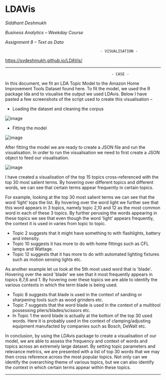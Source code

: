 # LDAVis

*Siddhant Deshmukh*

*Business Analytics – Weekday Course*

*Assignment 8 – Text as Data*

                                               - VISUALISATION -
                                               
https://svdeshmukh.github.io/LDAVis/

-----------------------------------                                                  



                                                    - CASE - 

In this document, we fit an LDA Topic Model to the Amazon Home Improvement Tools Dataset found here. To fit the model, we used the R package lda and to visualise the output we used LDAvis.
Below I have pasted a few screenshots of the script used to create this visualisation – 

-	Loading the dataset and cleaning the corpus

![image](https://cloud.githubusercontent.com/assets/22182362/20296031/890c2aea-aad6-11e6-8725-d07cab00f270.png)

-	Fitting the model

![image](https://cloud.githubusercontent.com/assets/22182362/20296044/a11d3cfa-aad6-11e6-8cf2-49d87bc9fc86.png)

After fitting the model we are ready to create a JSON file and run the visualisation. In order to run the visualisation we need to first create a JSON object to feed our visualisation. 

![image](https://cloud.githubusercontent.com/assets/22182362/20296049/aaa9115e-aad6-11e6-920e-b2dd346f4eaa.png)

I have created a visualisation of the top 15 topics cross-referenced with the top 30 most salient terms. By hovering over different topics and different words, we can see that certain terms appear frequently in certain topics.

For example, looking at the top 30 most salient terms we can see that the word ‘light’ tops the list. By hovering over the word light we further see that this word appears in 3 topics, namely topic 2,10 and 12 as the most common word in each of these 3 topics. By further perusing the words appearing in these topics we see that even though the word ‘light’ appears frequently, the context it is used in varies from topic to topic. 

- Topic 2 suggests that it might have something to with flashlights, battery and intensity. 
- Topic 10 suggests it has more to do with home fittings such as CFL lamps and Wattage. 
- Topic 12 suggests that it has more to do with automated lighting fixtures such as motion sensing lights etc. 

As another example let us look at the 5th most used word that is 'blade'. Hovering over the word 'blade' we see that it most frequently appears in topics 8,7,6 and 1. By hovering over these topics we are able to identify the various contexts in which the term blade is being used.

- Topic 8 suggests that blade is used in the context of sanding or sharpening tools such as wood grinders etc.
- Topic 7 suggests that the word blade is used in the context of a multitool possessing pliers/blades/scissors etc.
- In Topic 1 the word blade is actually at the bottom of the top 30 used words. Here it is probably used in the context of clamping/adjusting equipment manufacted by companies such as Bosch, DeWalt etc.

In conclusion, by using the LDAvis package to create a visualisation of our model, we are able to assess the frequency and context of words and topics across an extremely large dataset. By setting topic parameters and relevance metrics, we are presented with a list of top 30 words that we may then cross reference across the most popular topics. Not only can we identify the overarching theme of various topics, but we can also identify the context in which certain terms appear within these topics.

------------------




